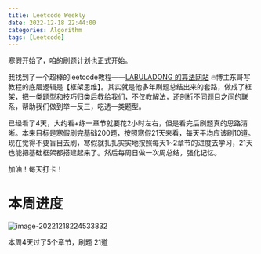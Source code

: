 ```yaml
---
title: Leetcode Weekly
date: 2022-12-18 22:44:00
categories: Algorithm
tags: [Leetcode]
---
```


寒假开始了，咱的刷题计划也正式开始。

我找到了一个超棒的leetcode教程——[LABULADONG 的算法网站](https://labuladong.github.io/algo/) 🔥博主东哥写教程的底层逻辑是【框架思维】。其实就是他多年刷题总结出来的套路，做成了框架，把一类题型和技巧归类后教给我们，不仅教解法，还剖析不同题目之间的联系，帮助我们做到举一反三，吃透一类题型。

已经看了4天，大约看+练一章节就要花2小时左右，但是看完后刷题真的思路清晰。本来目标是寒假刷完基础200题，按照寒假21天来看，每天平均应该刷10道。现在觉得不要盲目去刷，寒假就扎扎实实地按照每天1~2章节的进度去学习，21天也能把基础框架都搭建起来了。然后每周日做一次周总结，强化记忆。

加油！每天打卡！

# 本周进度

![image-20221218224533832](https://static.bruski.wang/picgo/20221218224534-56c18acab97b2886b4ebcf6ef4b38bb1.png)

本周4天过了5个章节，刷题 21道



